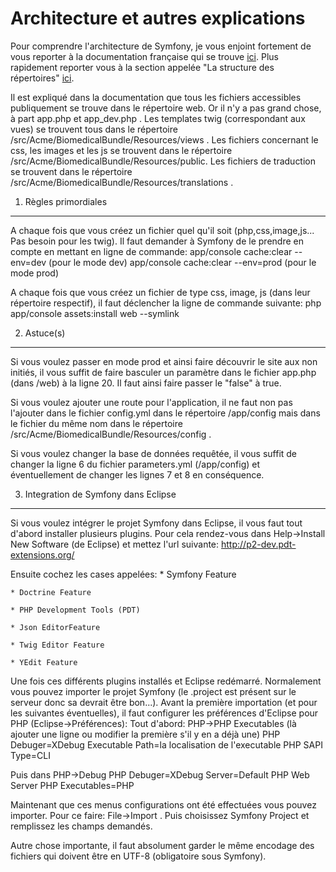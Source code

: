 Architecture et autres explications
===================================

Pour comprendre l'architecture de Symfony, je vous enjoint
fortement de vous reporter à la documentation française qui
se trouve [ici][1]. Plus rapidement reporter vous à la section
appelée "La structure des répertoires" [ici][2].

Il est expliqué dans la documentation que tous les fichiers
accessibles publiquement se trouve dans le répertoire web.
Or il n'y a pas grand chose, à part app.php et app_dev.php .
Les templates twig (correspondant aux vues) se trouvent
tous dans le répertoire /src/Acme/BiomedicalBundle/Resources/views .
Les fichiers concernant le css, les images et les js se trouvent
dans le répertoire /src/Acme/BiomedicalBundle/Resources/public.
Les fichiers de traduction se trouvent dans le répertoire
/src/Acme/BiomedicalBundle/Resources/translations .

1) Règles primordiales
----------------------

A chaque fois que vous créez un fichier quel qu'il soit 
(php,css,image,js... Pas besoin pour les twig). Il faut demander à Symfony de le
prendre en compte en mettant en ligne de commande:
app/console cache:clear --env=dev (pour le mode dev)
app/console cache:clear --env=prod (pour le mode prod)

A chaque fois que vous créez un fichier de type css, image,
js (dans leur répertoire respectif), il faut déclencher
la ligne de commande suivante:
php app/console assets:install web --symlink

2) Astuce(s)
------------

Si vous voulez passer en mode prod et ainsi faire découvrir
le site aux non initiés, il vous suffit de faire basculer
un paramètre dans le fichier app.php (dans /web) à la ligne 20.
Il faut ainsi faire passer le "false" à true.

Si vous voulez ajouter une route pour l'application, il ne faut non
pas l'ajouter dans le fichier config.yml dans le répertoire /app/config
mais dans le fichier du même nom dans le répertoire 
/src/Acme/BiomedicalBundle/Resources/config .

Si vous voulez changer la base de données requêtée, il vous suffit
de changer la ligne 6 du fichier parameters.yml (/app/config) et 
éventuellement de changer les lignes 7 et 8 en conséquence.

3) Integration de Symfony dans Eclipse
--------------------------------------

Si vous voulez intégrer le projet Symfony dans Eclipse, il vous faut
tout d'abord installer plusieurs plugins. Pour cela rendez-vous dans
Help->Install New Software (de Eclipse) et mettez l'url suivante:
http://p2-dev.pdt-extensions.org/

Ensuite cochez les cases appelées:
	* Symfony Feature

	* Doctrine Feature

	* PHP Development Tools (PDT)
	
	* Json EditorFeature
	
	* Twig Editor Feature
	
	* YEdit Feature

Une fois ces différents plugins installés et Eclipse redémarré. Normalement
vous pouvez importer le projet Symfony (le .project est présent sur le serveur
donc sa devrait être bon...). Avant la première importation (et pour les suivantes éventuelles),
il faut configurer les préférences d'Eclipse pour PHP (Eclipse->Préférences):
Tout d'abord: PHP->PHP Executables (là ajouter une ligne ou modifier la première s'il y en a déjà une)
PHP Debuger=XDebug
Executable Path=la localisation de l'executable PHP
SAPI Type=CLI

Puis dans PHP->Debug
PHP Debuger=XDebug
Server=Default PHP Web Server
PHP Executables=PHP

Maintenant que ces menus configurations ont été effectuées vous pouvez importer.
Pour ce faire: File->Import . Puis choisissez Symfony Project et remplissez les champs demandés.

Autre chose importante, il faut absolument garder le même encodage des fichiers qui doivent 
être en UTF-8 (obligatoire sous Symfony).

[1]:  http://symfony.com/pdf/Symfony_book_2.4_fr.pdf?v=4
[2]:  http://symfony.com/fr/doc/current/book/page_creation.html#la-structure-des-repertoires	
